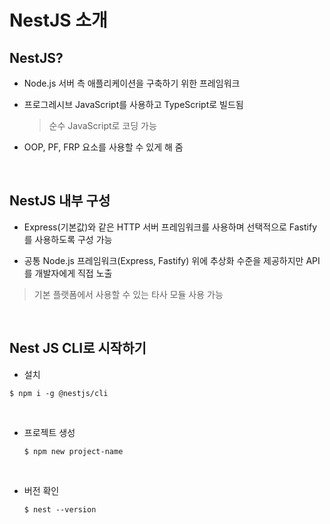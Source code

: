 # NestJS 소개

## NestJS?

- Node.js 서버 측 애플리케이션을 구축하기 위한 프레임워크

- 프로그레시브 JavaScript를 사용하고 TypeScript로 빌드됨

  > 순수 JavaScript로 코딩 가능

- OOP, PF, FRP 요소를 사용할 수 있게 해 줌

<br />

## NestJS 내부 구성

- Express(기본값)와 같은 HTTP 서버 프레임워크를 사용하며 선택적으로 Fastify를 사용하도록 구성 가능

- 공통 Node.js 프레임워크(Express, Fastify) 위에 추상화 수준을 제공하지만 API를 개발자에게 직접 노출

> 기본 플랫폼에서 사용할 수 있는 타사 모듈 사용 가능

<br />

## Nest JS CLI로 시작하기

- 설치

```shell
$ npm i -g @nestjs/cli
```

<br />

- 프로젝트 생성

  ```shell
  $ npm new project-name
  ```

<br />

- 버전 확인

  ```shell
  $ nest --version
  ```
